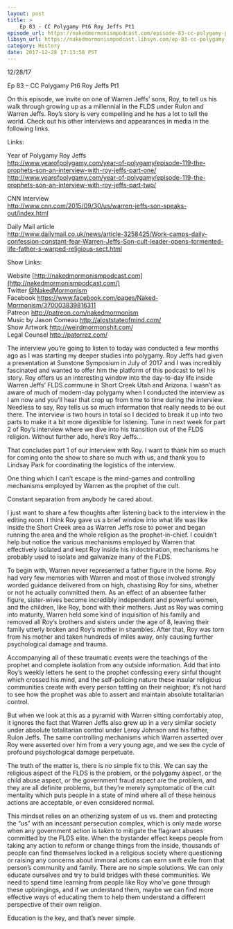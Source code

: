 ```yaml
---
layout: post
title: >
    Ep 83 - CC Polygamy Pt6 Roy Jeffs Pt1
episode_url: https://nakedmormonismpodcast.com/episode-83-cc-polygamy-pt6-roy-jeffs-pt1/
libsyn_url: https://nakedmormonismpodcast.libsyn.com/ep-83-cc-polygamy-pt6-roy-jeffs-pt1
category: History
date: 2017-12-28 17:13:58 PST
---
```


12/28/17

Ep 83 – CC Polygamy Pt6 Roy Jeffs Pt1

On this episode, we invite on one of Warren Jeffs’ sons, Roy, to tell us
his walk through growing up as a millennial in the FLDS under Rulon and
Warren Jeffs. Roy’s story is very compelling and he has a lot to tell
the world. Check out his other interviews and appearances in media in
the following links.

Links:

Year of Polygamy Roy Jeffs  
<http://www.yearofpolygamy.com/year-of-polygamy/episode-119-the-prophets-son-an-interview-with-roy-jeffs-part-one/>  
<http://www.yearofpolygamy.com/year-of-polygamy/episode-119-the-prophets-son-an-interview-with-roy-jeffs-part-two/>

CNN Interview  
<http://www.cnn.com/2015/09/30/us/warren-jeffs-son-speaks-out/index.html>

Daily Mail article  
<http://www.dailymail.co.uk/news/article-3258425/Work-camps-daily-confession-constant-fear-Warren-Jeffs-Son-cult-leader-opens-tormented-life-father-s-warped-religious-sect.html>

Show Links:

Website [http://nakedmormonismpodcast.com](http://nakedmormonismpodcast.com/)  
Twitter [@NakedMormonism](https://twitter.com/NakedMormonism)  
Facebook <https://www.facebook.com/pages/Naked-Mormonism/370003839816311>  
Patreon <http://patreon.com/nakedmormonism>  
Music by Jason Comeau <http://aloststateofmind.com/>  
Show Artwork <http://weirdmormonshit.com/>  
Legal Counsel <http://patorrez.com/>

The interview you’re going to listen to today was conducted a few months
ago as I was starting my deeper studies into polygamy. Roy Jeffs had
given a presentation at Sunstone Symposium in July of 2017 and I was
incredibly fascinated and wanted to offer him the platform of this
podcast to tell his story. Roy offers us an interesting window into the
day-to-day life inside Warren Jeffs’ FLDS commune in Short Creek Utah
and Arizona. I wasn’t as aware of much of modern-day polygamy when I
conducted the interview as I am now and you’ll hear that crop up from
time to time during the interview. Needless to say, Roy tells us so much
information that really needs to be out there. The interview is two
hours in total so I decided to break it up into two parts to make it a
bit more digestible for listening. Tune in next week for part 2 of Roy’s
interview where we dive into his transition out of the FLDS religion.
Without further ado, here’s Roy Jeffs…

That concludes part 1 of our interview with Roy. I want to thank him so
much for coming onto the show to share so much with us, and thank you to
Lindsay Park for coordinating the logistics of the interview.

One thing which I can’t escape is the mind-games and controlling
mechanisms employed by Warren as the prophet of the cult.

Constant separation from anybody he cared about.

I just want to share a few thoughts after listening back to the
interview in the editing room. I think Roy gave us a brief window into
what life was like inside the Short Creek area as Warren Jeffs rose to
power and began running the area and the whole religion as the
prophet-in-chief. I couldn’t help but notice the various mechanisms
employed by Warren that effectively isolated and kept Roy inside his
indoctrination, mechanisms he probably used to isolate and galvanize
many of the FLDS.

To begin with, Warren never represented a father figure in the home. Roy
had very few memories with Warren and most of those involved strongly
worded guidance delivered from on high, chastising Roy for sins, whether
or not he actually committed them. As an effect of an absentee father
figure, sister-wives become incredibly independent and powerful women,
and the children, like Roy, bond with their mothers. Just as Roy was
coming into maturity, Warren held some kind of inquisition of his family
and removed all Roy’s brothers and sisters under the age of 8, leaving
their family utterly broken and Roy’s mother in shambles. After that,
Roy was torn from his mother and taken hundreds of miles away, only
causing further psychological damage and trauma.

Accompanying all of these traumatic events were the teachings of the
prophet and complete isolation from any outside information. Add that
into Roy’s weekly letters he sent to the prophet confessing every sinful
thought which crossed his mind, and the self-policing nature these
insular religious communities create with every person tattling on their
neighbor; it’s not hard to see how the prophet was able to assert and
maintain absolute totalitarian control.

But when we look at this as a pyramid with Warren sitting comfortably
atop, it ignores the fact that Warren Jeffs also grew up in a very
similar society under absolute totalitarian control under Leroy Johnson
and his father, Rulon Jeffs. The same controlling mechanisms which
Warren asserted over Roy were asserted over him from a very young age,
and we see the cycle of profound psychological damage perpetuate.

The truth of the matter is, there is no simple fix to this. We can say
the religious aspect of the FLDS is the problem, or the polygamy aspect,
or the child abuse aspect, or the government fraud aspect are the
problem, and they are all definite problems, but they’re merely
symptomatic of the cult mentality which puts people in a state of mind
where all of these heinous actions are acceptable, or even considered
normal.

This mindset relies on an otherizing system of us vs. them and
protecting the “us” with an incessant persecution complex, which is only
made worse when any government action is taken to mitigate the flagrant
abuses committed by the FLDS elite. When the bystander effect keeps
people from taking any action to reform or change things from the
inside, thousands of people can find themselves locked in a religious
society where questioning or raising any concerns about immoral actions
can earn swift exile from that person’s community and family. There are
no simple solutions. We can only educate ourselves and try to build
bridges with these communities. We need to spend time learning from
people like Roy who’ve gone through these upbringings, and if we
understand them, maybe we can find more effective ways of educating them
to help them understand a different perspective of their own religion.

Education is the key, and that’s never simple.
